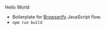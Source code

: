 Hello World

 * Boilerplate for [Browserify](http://browserify.org/) JavaScript flow.
 * `npm run build`
